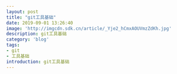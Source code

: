 ```yaml
---
layout: post
title: "git工具基础"
date: 2019-09-01 13:26:40
image: 'http://imgcdn.sdk.cn/article/_Yje2_hCmxAOUVmzZdKh.jpg'
description: git工具基础
category: 'blog'
tags:
- git
- 工具基础
introduction: git工具基础
---
```


<script>
window.location.href='https://victorfengming.github.io/2019/08/progit-note-first/';
</script>



